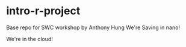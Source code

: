# intro-r-project
Base repo for SWC workshop
by Anthony Hung
We're Saving in nano!

We're in the cloud!
